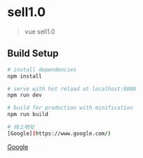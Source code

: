 # sell1.0

> vue sell1.0

## Build Setup

``` bash
# install dependencies
npm install

# serve with hot reload at localhost:8080
npm run dev

# build for production with minification
npm run build

# 线上地址
[Google](https://www.google.com/)

```
[Google](https://www.google.com/)
```









